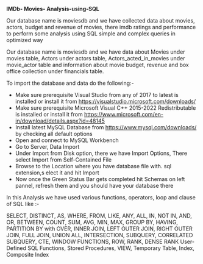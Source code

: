 **IMDb- Movies- Analysis-using-SQL**

Our database name is moviesdb and we have collected data about movies, actors, budget and revenue of movies, there imdb ratings and performance to perform some analysis using SQL simple and complex queries in optimized way 

Our database name is moviesdb and we have data about Movies under movies table, Actors under actors table, Actors_acted_in_movies under movie_actor table and information about movie budget, revenue and box office collection under financials table. 

To import the database and data do the following:- 

* Make sure prerequisite Visual Studio from any of 2017 to latest is installed or install it from https://visualstudio.microsoft.com/downloads/
* Make sure prerequisite Microsoft Visual C++ 2015-2022 Redistributable is installed or install it from https://www.microsoft.com/en-in/download/details.aspx?id=48145
* Install latest MySQL Database from https://www.mysql.com/downloads/ by checking all default options
* Open and connect to MySQL Workbench
* Go to Server, Data Import 
* Under Import from Disk option, there we have Import Options, There select Import from Self-Contained File
* Browse to the Location where you have database file with. sql extension,s elect it and hit Import 
* Now once the Green Status Bar gets completed hit Schemas on left pannel, refresh them and you should have your database there 

In this Analysis we have used various functions, operators, loop and clause of SQL like :-

SELECT, DISTINCT, AS, WHERE, FROM, LIKE, ANY, ALL, IN, NOT IN, AND, OR, BETWEEN, COUNT, SUM, AVG, MIN, MAX, GROUP BY, HAVING, PARTITION BY with OVER, INNER JOIN, LEFT OUTER JOIN, RIGHT OUTER JOIN, FULL JOIN, UNION ALL, INTERSECTION, SUBQUERY, CORRELATED SUBQUERY, CTE, WINDOW FUNCTIONS, ROW, RANK, DENSE RANK
User-Defined SQL Functions, Stored Procedures, VIEW, Temporary Table, Index, Composite Index 
